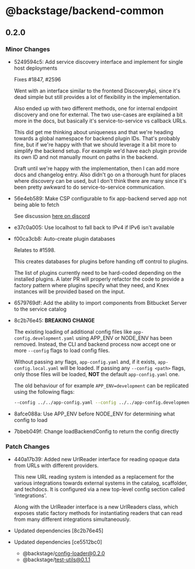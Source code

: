 # @backstage/backend-common

## 0.2.0
### Minor Changes

- 5249594c5: Add service discovery interface and implement for single host deployments
  
  Fixes #1847, #2596
  
  Went with an interface similar to the frontend DiscoveryApi, since it's dead simple but still provides a lot of flexibility in the implementation.
  
  Also ended up with two different methods, one for internal endpoint discovery and one for external. The two use-cases are explained a bit more in the docs, but basically it's service-to-service vs callback URLs.
  
  This did get me thinking about uniqueness and that we're heading towards a global namespace for backend plugin IDs. That's probably fine, but if we're happy with that we should leverage it a bit more to simplify the backend setup. For example we'd have each plugin provide its own ID and not manually mount on paths in the backend.
  
  Draft until we're happy with the implementation, then I can add more docs and changelog entry. Also didn't go on a thorough hunt for places where discovery can be used, but I don't think there are many since it's been pretty awkward to do service-to-service communication.
- 56e4eb589: Make CSP configurable to fix app-backend served app not being able to fetch
  
  See discussion [here on discord](https://discordapp.com/channels/687207715902193673/687235481154617364/758721460163575850)
- e37c0a005: Use localhost to fall back to IPv4 if IPv6 isn't available
- f00ca3cb8: Auto-create plugin databases
  
  Relates to #1598.
  
  This creates databases for plugins before handing off control to plugins.
  
  The list of plugins currently need to be hard-coded depending on the installed plugins. A later PR will properly refactor the code to provide a factory pattern where plugins specify what they need, and Knex instances will be provided based on the input.
- 6579769df: Add the ability to import components from Bitbucket Server to the service catalog
- 8c2b76e45: **BREAKING CHANGE**
  
  The existing loading of additional config files like `app-config.development.yaml` using APP_ENV or NODE_ENV has been removed.
  Instead, the CLI and backend process now accept one or more `--config` flags to load config files.
  
  Without passing any flags, `app-config.yaml` and, if it exists, `app-config.local.yaml` will be loaded.
  If passing any `--config <path>` flags, only those files will be loaded, **NOT** the default `app-config.yaml` one.
  
  The old behaviour of for example `APP_ENV=development` can be replicated using the following flags:
  
  ```bash
  --config ../../app-config.yaml --config ../../app-config.development.yaml
  ```
- 8afce088a: Use APP_ENV before NODE_ENV for determining what config to load
- 7bbeb049f: Change loadBackendConfig to return the config directly

### Patch Changes

- 440a17b39: Added new UrlReader interface for reading opaque data from URLs with different providers.
  
  This new URL reading system is intended as a replacement for the various integrations towards
  external systems in the catalog, scaffolder, and techdocs. It is configured via a new top-level
  config section called 'integrations'.
  
  Along with the UrlReader interface is a new UrlReaders class, which exposes static factory
  methods for instantiating readers that can read from many different integrations simultaneously.
- Updated dependencies [8c2b76e45]
- Updated dependencies [ce5512bc0]
  - @backstage/config-loader@0.2.0
  - @backstage/test-utils@0.1.1

